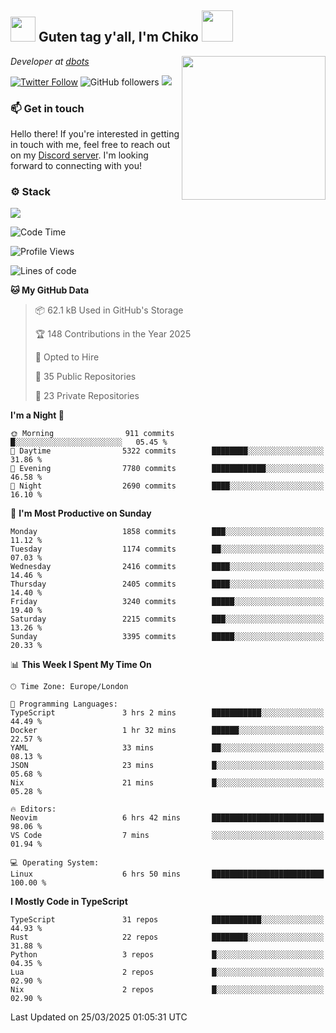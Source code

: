 <h2><img src="https://cdn.discordapp.com/emojis/1100181376730402906.gif?quality=lossless" width="40"> Guten tag y'all, I'm Chiko <img src="https://a.ppy.sh/15907233" width="50"></h2>
<a href="https://cataas.com"><img align='right' src="https://cataas.com/cat" width="230"></a>
<p><em>Developer at <a href="https://github.com/dbotsfun">dbots</a></em></p>

[![Twitter Follow](https://img.shields.io/twitter/follow/chikoxq?label=Follow)](https://twitter.com/intent/follow?screen_name=chikoxq)
![GitHub followers](https://img.shields.io/github/followers/chikof?label=Follow&style=social)
![](https://komarev.com/ghpvc/?username=chikof&color=blue)

### 📫 Get in touch
Hello there! If you're interested in getting in touch with me, feel free to reach out on my [Discord server](https://discord.gg/sejc7TnX6N). I'm looking forward to connecting with you!

### ⚙️ Stack
[![](https://skillicons.dev/icons?i=git,kubernetes,docker,js,ts,cloudflare,css,deno,express,graphql,html,mongodb,nestjs,py,react,apollo,bash,java,lua,nextjs,netlify,nodejs,ps,powershell,rust,neovim,tauri,sentry,postgres,tailwind,prisma,actix,workers)](https://skillicons.dev)

<!--START_SECTION:waka-->
![Code Time](http://img.shields.io/badge/Code%20Time-2%2C177%20hrs%2021%20mins-blue)

![Profile Views](http://img.shields.io/badge/Profile%20Views-2-blue)

![Lines of code](https://img.shields.io/badge/From%20Hello%20World%20I%27ve%20Written-9.1%20million%20lines%20of%20code-blue)

**🐱 My GitHub Data** 

> 📦 62.1 kB Used in GitHub's Storage 
 > 
> 🏆 148 Contributions in the Year 2025
 > 
> 💼 Opted to Hire
 > 
> 📜 35 Public Repositories 
 > 
> 🔑 23 Private Repositories 
 > 
**I'm a Night 🦉** 

```text
🌞 Morning                911 commits         █░░░░░░░░░░░░░░░░░░░░░░░░   05.45 % 
🌆 Daytime                5322 commits        ████████░░░░░░░░░░░░░░░░░   31.86 % 
🌃 Evening                7780 commits        ████████████░░░░░░░░░░░░░   46.58 % 
🌙 Night                  2690 commits        ████░░░░░░░░░░░░░░░░░░░░░   16.10 % 
```
📅 **I'm Most Productive on Sunday** 

```text
Monday                   1858 commits        ███░░░░░░░░░░░░░░░░░░░░░░   11.12 % 
Tuesday                  1174 commits        ██░░░░░░░░░░░░░░░░░░░░░░░   07.03 % 
Wednesday                2416 commits        ████░░░░░░░░░░░░░░░░░░░░░   14.46 % 
Thursday                 2405 commits        ████░░░░░░░░░░░░░░░░░░░░░   14.40 % 
Friday                   3240 commits        █████░░░░░░░░░░░░░░░░░░░░   19.40 % 
Saturday                 2215 commits        ███░░░░░░░░░░░░░░░░░░░░░░   13.26 % 
Sunday                   3395 commits        █████░░░░░░░░░░░░░░░░░░░░   20.33 % 
```


📊 **This Week I Spent My Time On** 

```text
🕑︎ Time Zone: Europe/London

💬 Programming Languages: 
TypeScript               3 hrs 2 mins        ███████████░░░░░░░░░░░░░░   44.49 % 
Docker                   1 hr 32 mins        ██████░░░░░░░░░░░░░░░░░░░   22.57 % 
YAML                     33 mins             ██░░░░░░░░░░░░░░░░░░░░░░░   08.13 % 
JSON                     23 mins             █░░░░░░░░░░░░░░░░░░░░░░░░   05.68 % 
Nix                      21 mins             █░░░░░░░░░░░░░░░░░░░░░░░░   05.28 % 

🔥 Editors: 
Neovim                   6 hrs 42 mins       █████████████████████████   98.06 % 
VS Code                  7 mins              ░░░░░░░░░░░░░░░░░░░░░░░░░   01.94 % 

💻 Operating System: 
Linux                    6 hrs 50 mins       █████████████████████████   100.00 % 
```

**I Mostly Code in TypeScript** 

```text
TypeScript               31 repos            ███████████░░░░░░░░░░░░░░   44.93 % 
Rust                     22 repos            ████████░░░░░░░░░░░░░░░░░   31.88 % 
Python                   3 repos             █░░░░░░░░░░░░░░░░░░░░░░░░   04.35 % 
Lua                      2 repos             █░░░░░░░░░░░░░░░░░░░░░░░░   02.90 % 
Nix                      2 repos             █░░░░░░░░░░░░░░░░░░░░░░░░   02.90 % 
```




 Last Updated on 25/03/2025 01:05:31 UTC
<!--END_SECTION:waka-->


<!--
<p align="center">
     <a href="https://discord.gg/HhybNhchcC"><img src="https://invidget.switchblade.xyz/sejc7TnX6N" align="center" ><a>
</p> 
-->
